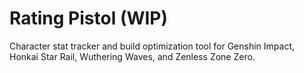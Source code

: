 # Rating Pistol (WIP)

Character stat tracker and build optimization tool for Genshin Impact, Honkai Star Rail, Wuthering Waves, and Zenless Zone Zero.